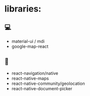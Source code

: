 # libraries: 

## 💻
- material-ui / mdi
- google-map-react

## 📱
- react-navigation/native
- react-native-maps
- react-native-community/geolocation
- react-native-document-picker